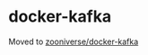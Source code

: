 docker-kafka
============

Moved to [zooniverse/docker-kafka](https://github.com/zooniverse/docker-kafka)
